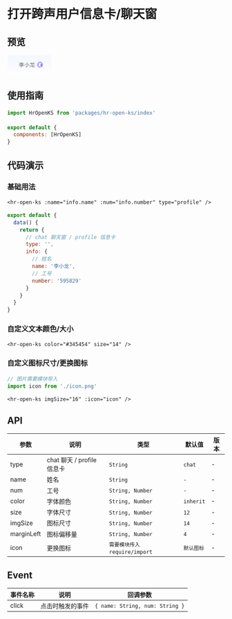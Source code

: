# 打开跨声用户信息卡/聊天窗

## 预览
  ![本地路径](./chat.png)

## 使用指南

```javascript
import HrOpenKS from 'packages/hr-open-ks/index'

export default {
  components: [HrOpenKS]
}
```

## 代码演示

### 基础用法

```vue
<hr-open-ks :name="info.name" :num="info.number" type="profile" />
```

```javascript
export default {
  data() {
    return {
      // chat 聊天窗 / profile 信息卡
      type: '',
      info: {
        // 姓名
        name: '李小龙',
        // 工号
        number: '595829'
      }
    }
  }
}
```

### 自定义文本颜色/大小

```vue
<hr-open-ks color="#345454" size="14" />
```

### 自定义图标尺寸/更换图标

```js
// 图片需要模块导入
import icon from './icon.png'
```
```vue
<hr-open-ks imgSize="16" :icon="icon" />
```

## API

<table>
  <thead>
    <tr>
      <th>参数</th>
      <th>说明</th>
      <th>类型</th>
      <th>默认值</th>
      <th>版本</th>
    </tr>
  </thead>
  <tbody>
    <tr>
      <td>type</td>
      <td>chat 聊天 / profile 信息卡</td>
      <td><code>String</code></td>
      <td><code>chat</code></td>
      <td>-</td>
    </tr>
    <tr>
      <td>name</td>
      <td>姓名</td>
      <td><code>String</code></td>
      <td><code>-</code></td>
      <td>-</td>
    </tr>
    <tr>
      <td>num</td>
      <td>工号</td>
      <td><code>String, Number</code></td>
      <td><code>-</code></td>
      <td>-</td>
    </tr>
     <tr>
      <td>color</td>
      <td>字体颜色</td>
      <td><code>String, Number</code></td>
      <td><code>inherit</code></td>
      <td>-</td>
    </tr> 
    <tr>
      <td>size</td>
      <td>字体尺寸</td>
      <td><code>String, Number</code></td>
      <td><code>12</code></td>
      <td>-</td>
    </tr>
    <tr>
      <td>imgSize</td>
      <td>图标尺寸</td>
      <td><code>String, Number</code></td>
      <td><code>14</code></td>
      <td>-</td>
    </tr>
    <tr>
      <td>marginLeft</td>
      <td>图标偏移量</td>
      <td><code>String, Number</code></td>
      <td><code>4</code></td>
      <td>-</td>
    </tr>
    <tr>
      <td>icon</td>
      <td>更换图标</td>
      <td><code>需要模块传入 require/import</code></td>
      <td><code>默认图标</code></td>
      <td>-</td>
    </tr>
  </tbody>
</table>

## Event

<table>
  <thead>
    <tr>
      <th>事件名称</th>
      <th>说明</th>
      <th>回调参数</th>
    </tr>
  </thead>
  <tbody>
    <tr>
      <td>click</td>
      <td>点击时触发的事件</td>
      <td><code>{ name: String, num: String }</code></td>
    </tr>
  </tbody>
</table>
